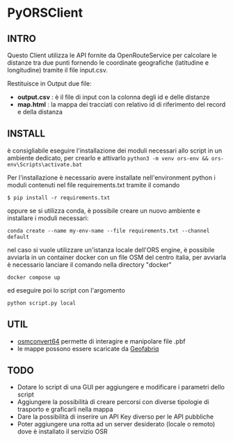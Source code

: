 # PyORSClient

## INTRO

Questo Client utilizza le API fornite da OpenRouteService per calcolare le distanze tra due punti fornendo le coordinate geografiche (latitudine e longitudine) tramite il file input.csv.

Restituisce in Output due file:

- **output.csv** : è il file di input con la colonna degli id e delle distanze
- **map.html** : la mappa dei tracciati con relativo id di riferimento del record e della distanza

## INSTALL

è consigliabile eseguire l'installazione dei moduli necessari allo script in un ambiente dedicato, per crearlo e attivarlo
`python3 -m venv ors-env && ors-env\Scripts\activate.bat`

Per l'installazione è necessario avere installate nell'environment python i moduli contenuti nel file requirements.txt tramite il comando

`$ pip install -r requirements.txt`

oppure se si utilizza conda, è possibile creare un nuovo ambiente e installare i moduli necessari:

`conda create --name my-env-name --file requirements.txt --channel default`

nel caso si vuole utilizzare un'istanza locale dell'ORS engine, è possibile avviarla in un container docker con un file OSM del centro italia, per avviarla è necessario lanciare il comando nella directory "docker"

`docker compose up`

ed eseguire poi lo script con l'argomento

`python script.py local`

## UTIL

- [osmconvert64](https://wiki.openstreetmap.org/wiki/Osmconvert) permette di interagire e manipolare file .pbf 
- le mappe possono essere scaricate da [Geofabriq](https://download.geofabrik.de/europe/italy/centro.html)

## TODO

- Dotare lo script di una GUI per aggiungere e modificare i parametri dello script
- Aggiungere la possibilità di creare percorsi con diverse tipologie di trasporto e graficarli nella mappa
- Dare la possibilità di inserire un API Key diverso per le API pubbliche
- Poter aggiungere una rotta ad un server desiderato (locale o remoto) dove è installato il servizio OSR 